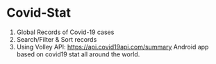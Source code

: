 # Covid-Stat
1) Global Records of Covid-19 cases
2) Search/Filter & Sort records
3) Using Volley 
API: https://api.covid19api.com/summary
Android app based on covid19 stat all around the world.
